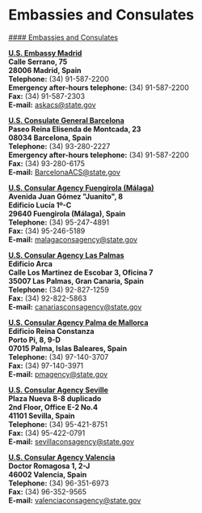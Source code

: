 # Embassies and Consulates

[#### Embassies and Consulates](javascript:void(0); "Embassies and Consulates")

**[U.S. Embassy Madrid](https://es.usembassy.gov/embassy-consulates/madrid/)  
Calle Serrano, 75  
28006 Madrid, Spain  
Telephone:** (34) 91-587-2200  
**Emergency after-hours telephone:** (34) 91-587-2200   
**Fax:** (34) 91-587-2303  
**E-mail:** [askacs@state.gov](mailto:askacs@state.gov)

**[U.S. Consulate General Barcelona](https://es.usembassy.gov/embassy-consulates/barcelona/)  
Paseo Reina Elisenda de Montcada, 23  
08034 Barcelona, Spain  
Telephone:** (34) 93-280-2227  
**Emergency after-hours telephone:** (34) 91-587-2200   
**Fax:** (34) 93-280-6175  
**E-mail:** [BarcelonaACS@state.gov](mailto:BarcelonaACS@state.gov)

**[U.S. Consular Agency Fuengirola (Málaga)](https://es.usembassy.gov/consular-agency-malaga/)  
Avenida Juan Gómez "Juanito", 8  
Edificio Lucía 1º-C  
29640 Fuengirola (Málaga), Spain  
Telephone:** (34) 95-247-4891  
**Fax:** (34) 95-246-5189  
**E-mail:** [malagaconsagency@state.gov](mailto:malagaconsagency@state.gov)

**[U.S. Consular Agency Las Palmas](https://es.usembassy.gov/consular-agency-las-palmas/)  
Edificio Arca  
Calle Los Martinez de Escobar 3, Oficina 7  
35007 Las Palmas, Gran Canaria, Spain  
Telephone:** (34) 92-827-1259  
**Fax:** (34) 92-822-5863  
**E-mail:** [canariasconsagency@state.gov](mailto:canariasconsagency@state.gov)

**[U.S. Consular Agency Palma de Mallorca](https://es.usembassy.gov/consular-agency-palma-de-mallorca/)  
Edificio Reina Constanza  
Porto Pi, 8, 9-D  
07015 Palma, Islas Baleares, Spain  
Telephone:** (34) 97-140-3707   
**Fax:** (34) 97-140-3971  
**E-mail:** [pmagency@state.gov](mailto:)

**[U.S. Consular Agency Seville](https://es.usembassy.gov/consular-agency-seville/)  
Plaza Nueva 8-8 duplicado  
2nd Floor, Office E-2 No.4  
41101 Sevilla, Spain  
Telephone:** (34) 95-421-8751  
**Fax:** (34) 95-422-0791  
**E-mail:** [sevillaconsagency@state.gov](mailto:sevillaconsagency@state.gov)

**[U.S. Consular Agency Valencia](https://es.usembassy.gov/consular-agency-valencia/)  
Doctor Romagosa 1, 2-J  
46002 Valencia, Spain  
Telephone:** (34) 96-351-6973  
**Fax:** (34) 96-352-9565  
**E-mail:** [valenciaconsagency@state.gov](mailto:valenciaconsagency@state.gov)